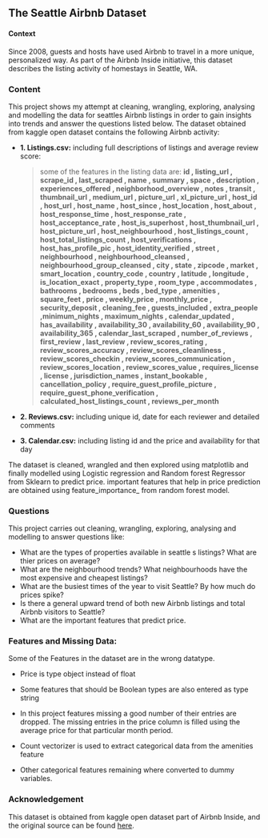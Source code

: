 ## The Seattle Airbnb Dataset
#### **Context**
Since 2008, guests and hosts have used Airbnb to travel in a more unique, personalized way. As part of the Airbnb Inside initiative, this dataset describes the listing activity of homestays in Seattle, WA.

### **Content**
This project shows my attempt at cleaning, wrangling, exploring, analysing and modelling the data for seattles Airbnb listings in order to gain insights into trends and answer the questions listed below. The dataset obtained from kaggle open dataset contains the following Airbnb activity:

* **1. Listings.csv:** including full descriptions of listings and average review score:
    > some of the features in the listing data are: 
    > **id , listing_url , scrape_id , last_scraped , name , summary , space , description , experiences_offered , neighborhood_overview ,  notes , transit , thumbnail_url , medium_url , picture_url , xl_picture_url , host_id , host_url , host_name , host_since , host_location , host_about , host_response_time , host_response_rate , host_acceptance_rate , host_is_superhost , host_thumbnail_url , host_picture_url , host_neighbourhood , host_listings_count , host_total_listings_count , host_verifications , host_has_profile_pic , host_identity_verified , street , neighbourhood , neighbourhood_cleansed , neighbourhood_group_cleansed , city , state , zipcode , market , smart_location , country_code , country , latitude , longitude , is_location_exact , property_type , room_type , accommodates , bathrooms , bedrooms , beds , bed_type , amenities , square_feet , price , weekly_price , monthly_price , security_deposit , cleaning_fee , guests_included , extra_people ,minimum_nights , maximum_nights , calendar_updated , has_availability , availability_30 , availability_60 , availability_90 , availability_365 , calendar_last_scraped , number_of_reviews , first_review , last_review , review_scores_rating , review_scores_accuracy , review_scores_cleanliness , review_scores_checkin , review_scores_communication , review_scores_location , review_scores_value , requires_license , license , jurisdiction_names , instant_bookable , cancellation_policy , require_guest_profile_picture , require_guest_phone_verification , calculated_host_listings_count , reviews_per_month**

- **2. Reviews.csv:**  including unique id, date for each reviewer and detailed comments

- **3. Calendar.csv:** including listing id and the price and availability for that day

The dataset is cleaned, wrangled and then explored using matplotlib and finally modelled using Logistic regression and Random forest Regressor from Sklearn to predict price. important features that help in price prediction are obtained using feature_importance_ from random forest model.

### **Questions**
This project carries out cleaning, wrangling, exploring, analysing and modelling to answer questions like: 
- What are the types of properties available in seattle s listings? What are thier prices on average?
- What are the neighbourhood trends? What neighbourhoods have the most expensive and cheapest listings?
- What are the busiest times of the year to visit Seattle? By how much do prices spike?
- Is there a general upward trend of both new Airbnb listings and total Airbnb visitors to Seattle?
- What are the important features that predict price.

### **Features and Missing Data:**
 Some of the Features in the dataset are in the wrong datatype.
 - Price is type object instead of float
 - Some features that should be Boolean types are also entered as type string
 - In this project features missing a good number of their entries are dropped. The missing entries in the price column is filled using the average price for that particular month period.
 - Count vectorizer is used to extract categorical data from the amenities feature

 - Other categorical features remaining where converted to dummy variables.

### **Acknowledgement**
This dataset is obtained from kaggle open dataset part of Airbnb Inside, and the original source can be found [here](http://insideairbnb.com/get-the-data.html).